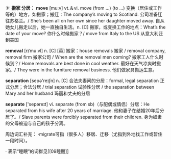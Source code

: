 ☀ <span class="category">**搬家 分居：**</span>
<span class="vocabulary">**move**</span> [mu:v] 
<span class="definition">vt.＆vi. move (from ...) (to ...) 变换（居住或工作等的）地方，如搬家；搬迁：</span>The company’s moving to Scotland. 公司准备迁往苏格兰。/ She’s been all on her own since her daughter moved away. 自从她女儿搬走以后，她一直独自生活。<span class="definition">n. [C] 搬家，或变换工作的地点：</span>What’s the date of your move? 你什么时候搬家？/ move from Italy to the US 从意大利迁到美国
           
<span class="vocabulary">**removal**</span> [rɪˈmu:vl]
<span class="definition">n. [C] [英] 搬家：</span>house removals 搬家 / removal company, removal firm 搬家公司 / When are the removal men coming? 搬家工人什么时候到？/ Home removals are best done in cool weather. 最好在天气凉爽时搬家。/ They were in the furniture removal business. 他们做家具搬运生意。

<span class="vocabulary">**separation**</span> [sepə'reɪʃn] 
<span class="definition">n. [C] 合法夫妻间的分居：</span>formal, legal separation 正式分居；合法分居 / trial separation 试验性分居 / the separation between Mary and her husband 玛丽和丈夫的分居

<span class="vocabulary">**separate**</span> ['sepəreɪt] 
<span class="definition">vi. separate (from sb)（与配偶或情侣）分居：</span>He separated from his wife after 20 years of marriage. 他和妻子在结婚20年后分居了。/ Slave parents were forcibly separated from their children. 身为奴隶的父母被迫与自己的孩子分离。

周边词汇补充：
·migrate可指（很多人）移居、迁移（尤指到外地找工作或暂住一段时间）。

· 表示“睡眠”的词群见[[09睡醒]]

